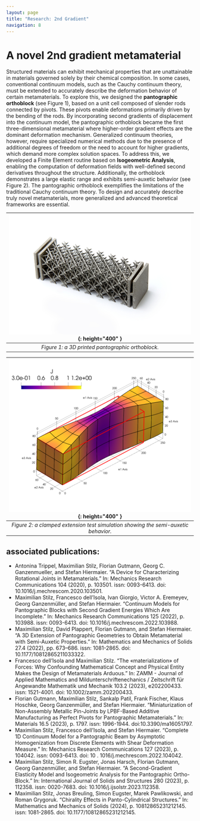 ```yaml
---
layout: page
title: "Research: 2nd Gradient"
navigation: 8
---
```


# A novel 2nd gradient metamaterial

Structured materials can exhibit mechanical properties that are unattainable in materials governed solely by their chemical composition. In some cases, conventional continuum models, such as the Cauchy continuum theory, must be extended to accurately describe the deformation behavior of certain metamaterials.
To explore this, we designed the **pantographic orthoblock** (see Figure 1), based on a unit cell composed of slender rods connected by pivots. These pivots enable deformations primarily driven by the bending of the rods. By incorporating second gradients of displacement into the continuum model, the pantographic orthoblock became the first three-dimensional metamaterial where higher-order gradient effects are the dominant deformation mechanism.
Generalized continuum theories, however, require specialized numerical methods due to the presence of additional degrees of freedom or the need to account for higher gradients, which demand more complex solution spaces. To address this, we developed a Finite Element routine based on **Isogeometric Analysis**, enabling the computation of deformation fields with well-defined second derivatives throughout the structure.
Additionally, the orthoblock demonstrates a large elastic range and exhibits semi-auxetic behavior (see Figure 2).
The pantographic orthoblock exemplifies the limitations of the traditional Cauchy continuum theory. To design and accurately describe truly novel metamaterials, more generalized and advanced theoretical frameworks are essential.

| ![Pantobox](/images/research/metamaterials/pantobox.jpg){: height="400" } |
|:--:|
| *Figure 1: a 3D printed pantographic orthoblock.* |


| ![Simulation](/images/research/metamaterials/tension.png){: height="400" } |
|:--:|
| *Figure 2: a clamped extension test simulation showing the semi-auxetic behavior.* |


## associated publications:
- Antonina Trippel, Maximilian Stilz, Florian Gutmann, Georg C. Ganzenmueller, and Stefan Hiermaier. “A Device for Characterizing Rotational Joints in Metamaterials.” In: Mechanics Research Communications 104 (2020), p. 103501. issn: 0093-6413. doi: 10.1016/j.mechrescom.2020.103501.
- Maximilian Stilz, Francesco dell’Isola, Ivan Giorgio, Victor A. Eremeyev, Georg Ganzenmüller, and Stefan Hiermaier. “Continuum Models for Pantographic Blocks with Second Gradient Energies Which Are Incomplete.” In: Mechanics Research Communications 125 (2022), p. 103988. issn: 0093-6413. doi: 10.1016/j.mechrescom.2022.103988.
- Maximilian Stilz, David Plappert, Florian Gutmann, and Stefan Hiermaier. “A 3D Extension of Pantographic Geometries to Obtain Metamaterial with Semi-Auxetic Properties.” In: Mathematics and Mechanics of Solids 27.4 (2022), pp. 673–686. issn: 1081-2865. doi: 10.1177/10812865211033322.
- Francesco dell’Isola and Maximilian Stilz. “The «materialization» of Forces: Why Confounding Mathematical Concept and Physical Entity Makes the Design of Metamaterials Arduous.” In: ZAMM - Journal of Applied Mathematics and Mildunterschriftenechanics / Zeitschrift für Angewandte Mathematik und Mechanik 103.2 (2023), e202200433. issn: 1521-4001. doi: 10.1002/zamm.202200433.
- Florian Gutmann, Maximilian Stilz, Sankalp Patil, Frank Fischer, Klaus Hoschke, Georg Ganzenmüller, and Stefan Hiermaier. “Miniaturization of Non-Assembly Metallic Pin-Joints by LPBF-Based Additive Manufacturing as Perfect Pivots for Pantographic Metamaterials.” In: Materials 16.5 (2023), p. 1797. issn: 1996-1944. doi:10.3390/ma16051797.
- Maximilian Stilz, Francesco dell’Isola, and Stefan Hiermaier. “Complete 1D Continuum Model for a Pantographic Beam by Asymptotic Homogenization from Discrete Elements with Shear Deformation Measure.” In: Mechanics Research Communications 127 (2023), p. 104042. issn: 0093-6413. doi: 10 . 1016/j.mechrescom.2022.104042.
- Maximilian Stilz, Simon R. Eugster, Jonas Harsch, Florian Gutmann, Georg Ganzenmüller, and Stefan Hiermaier. “A Second-Gradient Elasticity Model and Isogeometric Analysis for the Pantographic Ortho-Block.” In: International Journal of Solids and Structures 280 (2023), p. 112358. issn: 0020-7683. doi: 10.1016/j.ijsolstr.2023.112358.
- Maximilian Stilz, Jonas Breuling, Simon Eugster, Marek Pawlikowski, and Roman Grygoruk. “Chirality Effects in Panto-Cylindrical Structures.” In: Mathematics and Mechanics of Solids (2024), p. 10812865231212145. issn: 1081-2865. doi: 10.1177/10812865231212145.





